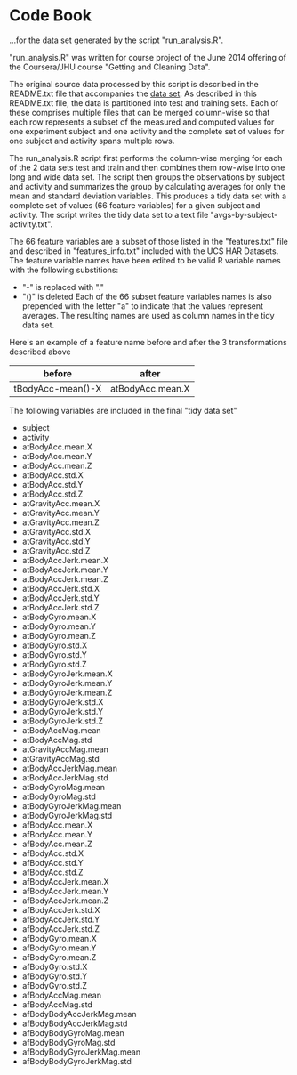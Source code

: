 Code Book 
=========
...for the data set generated by the script "run_analysis.R".
    
"run_analysis.R" was written for course project of the June 2014 offering of the Coursera/JHU course "Getting and Cleaning Data".

The original source data processed by this script is described in the
README.txt file that accompanies the [data
set](https://d396qusza40orc.cloudfront.net/getdata%2Fprojectfiles%2FUCI%20HAR%20Dataset.zip).
As described in this README.txt file, the data is partitioned into test and
training sets.  Each of these comprises multiple files that can be merged
column-wise so that each row represents a subset of the measured and computed
values for one experiment subject and one activity and the complete set of
values for one subject and activity spans multiple rows.

The run_analysis.R script first performs the column-wise merging for each of
the 2 data sets test and train and then combines them row-wise into one long
and wide data set.  The script then groups the observations by subject and
activity and summarizes the group by calculating averages for only the mean and
standard deviation variables.  This produces a tidy data set with a complete
set of values (66 feature variables) for a given subject and activity.  The
script writes the tidy data set to a text file "avgs-by-subject-activity.txt".

The 66 feature variables are a subset of those listed in the "features.txt" file 
and described in "features_info.txt" included with the UCS HAR Datasets.  The
feature variable names have been edited to be valid R variable names with the
following substitions:
  * "-" is replaced with "."
  * "()" is deleted
Each of the 66 subset feature variables names is also prepended with the letter
"a" to indicate that the values represent averages.
The resulting names are used as column names in the tidy data set.

Here's an example of a feature name before and after the 3 transformations described above

|       before      |       after      |
--------------------|-------------------
| tBodyAcc-mean()-X | atBodyAcc.mean.X |


The following variables are included in the final "tidy data set" 

* subject
* activity
* atBodyAcc.mean.X
* atBodyAcc.mean.Y
* atBodyAcc.mean.Z
* atBodyAcc.std.X
* atBodyAcc.std.Y
* atBodyAcc.std.Z
* atGravityAcc.mean.X
* atGravityAcc.mean.Y
* atGravityAcc.mean.Z
* atGravityAcc.std.X
* atGravityAcc.std.Y
* atGravityAcc.std.Z
* atBodyAccJerk.mean.X
* atBodyAccJerk.mean.Y
* atBodyAccJerk.mean.Z
* atBodyAccJerk.std.X
* atBodyAccJerk.std.Y
* atBodyAccJerk.std.Z
* atBodyGyro.mean.X
* atBodyGyro.mean.Y
* atBodyGyro.mean.Z
* atBodyGyro.std.X
* atBodyGyro.std.Y
* atBodyGyro.std.Z
* atBodyGyroJerk.mean.X
* atBodyGyroJerk.mean.Y
* atBodyGyroJerk.mean.Z
* atBodyGyroJerk.std.X
* atBodyGyroJerk.std.Y
* atBodyGyroJerk.std.Z
* atBodyAccMag.mean
* atBodyAccMag.std
* atGravityAccMag.mean
* atGravityAccMag.std
* atBodyAccJerkMag.mean
* atBodyAccJerkMag.std
* atBodyGyroMag.mean
* atBodyGyroMag.std
* atBodyGyroJerkMag.mean
* atBodyGyroJerkMag.std
* afBodyAcc.mean.X
* afBodyAcc.mean.Y
* afBodyAcc.mean.Z
* afBodyAcc.std.X
* afBodyAcc.std.Y
* afBodyAcc.std.Z
* afBodyAccJerk.mean.X
* afBodyAccJerk.mean.Y
* afBodyAccJerk.mean.Z
* afBodyAccJerk.std.X
* afBodyAccJerk.std.Y
* afBodyAccJerk.std.Z
* afBodyGyro.mean.X
* afBodyGyro.mean.Y
* afBodyGyro.mean.Z
* afBodyGyro.std.X
* afBodyGyro.std.Y
* afBodyGyro.std.Z
* afBodyAccMag.mean
* afBodyAccMag.std
* afBodyBodyAccJerkMag.mean
* afBodyBodyAccJerkMag.std
* afBodyBodyGyroMag.mean
* afBodyBodyGyroMag.std
* afBodyBodyGyroJerkMag.mean
* afBodyBodyGyroJerkMag.std
